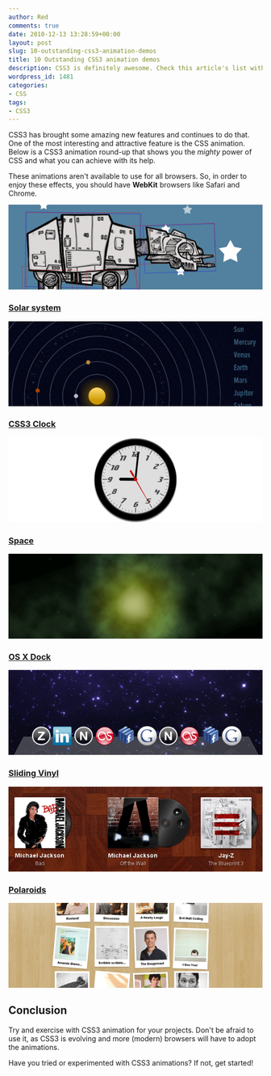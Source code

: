 ```yaml
---
author: Red
comments: true
date: 2010-12-13 13:28:59+00:00
layout: post
slug: 10-outstanding-css3-animation-demos
title: 10 Outstanding CSS3 animation demos
description: CSS3 is definitely awesome. Check this article's list with some outstanding CSS3 animation demos.
wordpress_id: 1481
categories:
- CSS
tags:
- CSS3
---
```


CSS3 has brought some amazing new features and continues to do that. One of the most interesting and attractive feature is the CSS animation. Below is a CSS3 animation round-up that shows you the _mighty_ power of CSS and what you can achieve with its help.

These animations aren't available to use for all browsers. So, in order to enjoy these effects, you should have **WebKit** browsers like Safari and Chrome.

[![10 Outstanding CSS3 animation demos](/dist/uploads/2010/12/at-at-walker.png)](/10-outstanding-css3-animation-demos)

<!-- more -->

### [Solar system](http://neography.com/experiment/circles/solarsystem/)

[![Solar system](/dist/uploads/2010/12/solar-system.png)](http://neography.com/experiment/circles/solarsystem/)

### [CSS3 Clock](http://css-tricks.com/examples/CSS3Clock/)

[![CSS3 Clock](/dist/uploads/2010/12/css3clock.png)](http://css-tricks.com/examples/CSS3Clock/)


### [Space](http://media.24ways.org/2009/15/space.html)

[![Space](/dist/uploads/2010/12/space.png)](http://media.24ways.org/2009/15/space.html)

### [OS X Dock](http://www.zurb.com/playground/osx-dock)

[![OS X Dock](/dist/uploads/2010/12/osxdock.png)](http://www.zurb.com/playground/osx-dock)

### [Sliding Vinyl](http://www.zurb.com/playground/sliding-vinyl)

[![Sliding vinyl](/dist/uploads/2010/12/sliding-vinyl.png)](http://www.zurb.com/playground/sliding-vinyl)

### [Polaroids](http://www.zurb.com/playground/css3-polaroids)

[![Polaroids](/dist/uploads/2010/12/polaroids.png)](http://www.zurb.com/playground/css3-polaroids)

## Conclusion

Try and exercise with CSS3 animation for your projects. Don't be afraid to use it, as CSS3 is evolving and more (modern) browsers will have to adopt the animations.

Have you tried or experimented with CSS3 animations? If not, get started!